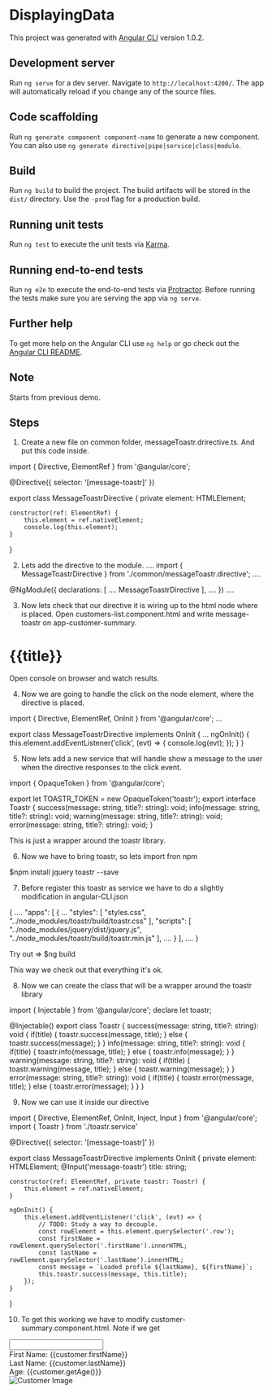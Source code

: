 # DisplayingData

This project was generated with [Angular CLI](https://github.com/angular/angular-cli) version 1.0.2.

## Development server

Run `ng serve` for a dev server. Navigate to `http://localhost:4200/`. The app will automatically reload if you change any of the source files.

## Code scaffolding

Run `ng generate component component-name` to generate a new component. You can also use `ng generate directive|pipe|service|class|module`.

## Build

Run `ng build` to build the project. The build artifacts will be stored in the `dist/` directory. Use the `-prod` flag for a production build.

## Running unit tests

Run `ng test` to execute the unit tests via [Karma](https://karma-runner.github.io).

## Running end-to-end tests

Run `ng e2e` to execute the end-to-end tests via [Protractor](http://www.protractortest.org/).
Before running the tests make sure you are serving the app via `ng serve`.

## Further help

To get more help on the Angular CLI use `ng help` or go check out the [Angular CLI README](https://github.com/angular/angular-cli/blob/master/README.md).

## Note

Starts from previous demo.

## Steps

1. Create a new file on common folder, messageToastr.drirective.ts. And put this code inside.

import { Directive, ElementRef } from '@angular/core';

@Directive({
    selector: '[message-toastr]' 
})

export class MessageToastrDirective {
    private element: HTMLElement;

    constructor(ref: ElementRef) {
        this.element = ref.nativeElement;
        console.log(this.element);
    }
}

2. Lets add the directive to the module.
....
import { MessageToastrDirective } from './common/messageToastr.directive';
....

@NgModule({
  declarations: [
    .... 
    MessageToastrDirective
  ],
  ....
})
....

3. Now lets check that our directive it is wiring up to the html node where is placed. Open customers-list.component.html and write message-toastr on app-customer-summary.

<div class="container">
  <h1>
    {{title}}
  </h1>
  <div class="customers-container" *ngIf="show">
    <div *ngFor="let customer of customers" [routerLink]="['/customers', customer.id]">
      <app-customer-summary message-toastr (customerChange)="customerChangeHandler($event)" [customer]=customer>
      </app-customer-summary>
    </div>
  </div>
</div>

Open console on browser and watch results.

4. Now we are going to handle the click on the node element, where the directive is placed.

import { Directive, ElementRef, OnInit } from '@angular/core';
...

export class MessageToastrDirective implements OnInit {
    ...
    ngOnInit() {
        this.element.addEventListener('click', (evt) => {
            console.log(evt);
        });
    }
}

5. Now lets add a new service that will handle show a message to the user when the directive responses to the click event.

import { OpaqueToken } from '@angular/core';

export let TOASTR_TOKEN = new OpaqueToken('toastr');
export interface Toastr {
    success(message: string, title?: string): void;
    info(message: string, title?: string): void;
    warning(message: string, title?: string): void;
    error(message: string, title?: string): void;
}

This is just a wrapper around the toastr library.

6. Now we have to bring toastr, so lets import fron npm

$npm install jquery toastr --save

7. Before register this toastr as service we have to do a slightly modification in angular-CLI.json

{
  ....
  "apps": [
    {
      ...
      "styles": [
        "styles.css",
        "../node_modules/toastr/build/toastr.css"
      ],
      "scripts": [
        "../node_modules/jquery/dist/jquery.js",  
        "../node_modules/toastr/build/toastr.min.js"
      ],
      ....
    }
  ],
  ....
}

Try out => $ng build

This way we check out that everything it's ok. 

8. Now we can create the class that will be a wrapper around the toastr library

import { Injectable } from '@angular/core';
declare let toastr;

@Injectable()
export class Toastr {
    success(message: string, title?: string): void {
        if(title) {
            toastr.success(message, title);
        } else {
            toastr.success(message);
        }
    }
    info(message: string, title?: string): void {
        if(title) {
            toastr.info(message, title);
        } else {
            toastr.info(message);
        }
    }
    warning(message: string, title?: string): void {
        if(title) {
            toastr.warning(message, title);
        } else {
            toastr.warning(message);
        }
    }
    error(message: string, title?: string): void {
        if(title) {
            toastr.error(message, title);
        } else {
            toastr.error(message);
        }
    }
}

9. Now we can use it inside our directive

import { Directive, ElementRef, OnInit, Inject, Input } from '@angular/core';
import { Toastr } from './toastr.service'


@Directive({
    selector: '[message-toastr]' 
})

export class MessageToastrDirective implements OnInit {
    private element: HTMLElement;
    @Input('message-toastr') title: string;
    
    constructor(ref: ElementRef, private toastr: Toastr) {
        this.element = ref.nativeElement;
    }

    ngOnInit() {
        this.element.addEventListener('click', (evt) => {
            // TODO: Study a way to decouple.
            const rowElement = this.element.querySelector('.row');
            const firstName = rowElement.querySelector('.firstName').innerHTML;
            const lastName = rowElement.querySelector('.lastName').innerHTML; 
            const message = `Loaded profile ${lastName}, ${firstName}`;
            this.toastr.success(message, this.title);
        });
    }
}

10. To get this working we have to modify customer-summary.component.html. Note if we get

<div class="well" (click)="selectCustomer(customerId)">
  <div class="row">
    <input type="text" #customerId [value]=customer.id [hidden]=true/>
    <div class="col-md-3">
      <label>First Name:</label>
      <span class="firstName">{{customer.firstName}}</span>
    </div>
    <div class="col-md-3">
      <label>Last Name:</label>
      <span class="lastName">{{customer.lastName}}</span>
    </div>
    <div class="col-md-3">
      <label>Age:</label>
      <span>{{customer.getAge()}}</span>
    </div>
    <div class="col-md-3">
      <div class="portrait">
        <img class="img-reponsive" alt="Customer Image" [src]="customer.imageUrl"/>
      </div>
    </div>
  </div>
</div>
